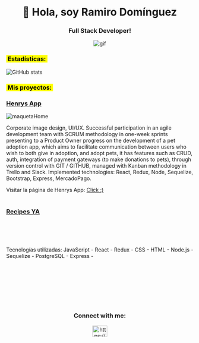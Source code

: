 <!-- principal title -->
<h1 align="center">👋 Hola, soy Ramiro Domínguez</h1>
<!-- principal subtitle -->
<h3 align="center">Full Stack Developer!</h3>
<!-- principal img -->
<p align="center"><img align="center" src="https://res.cloudinary.com/henrysburgers/image/upload/v1660619757/github/5083e0a2a7dcaae07c142e8b87036a27_rno1rv.gif" alt="gif"/><p>
 
 <!-- subtitle -->
 <h3><mark>&nbsp;Estadísticas:&nbsp;</mark></h3>

 <!-- stats de github -->
 ![GitHub stats](https://github-readme-stats.vercel.app/api?username=siprem10&show_icons=true&theme=radical)

 <!-- subtitle -->
 <h3><mark>&nbsp;Mis proyectos:&nbsp;</mark></h3>

 <!-- title project 01 -->
 <h3><a href="https://henrys-app.vercel.app/" target="blank">Henrys App</a></h3>

 <!-- img -->
 ![maquetaHome](https://res.cloudinary.com/henrysburgers/image/upload/v1660619028/github/Captura_de_pantalla_de_2022-08-16_00-03-29_lwhkrg.png)

 <!-- descript -->
 Corporate image design, UI/UX. Successful participation in an agile development team with SCRUM methodology in one-week sprints presenting to a Product Owner progress on the development of a pet adoption app, which aims to facilitate communication between users who wish to both give in adoption, and adopt pets, it has features such as CRUD, auth, integration of payment gateways (to make donations to pets), through version control with GIT / GITHUB, managed with Kanban methodology in Trello and Slack.
 Implemented technologies: React, Redux, Node, Sequelize, Bootstrap, Express, MercadoPago.

 <!-- msg -->
 Visitar la página de Henrys App:
 <a href="https://henrys-app.vercel.app/" target="blank">Click :)</a>
 <br/><br/> <!-- 2 espacios -->

 <h3><a href="https://pi-food-deploy-eight.vercel.app/" target="blank">Recipes YA</a></h3>


 <br/>
 <br/>
 <br/>
 <br/> 
 Tecnologías utilizadas: JavaScript - React - Redux - CSS - HTML - 
 Node.js - Sequelize - PostgreSQL -  Express - <br/><br/>
 <br/>
 <br/>
 <br/>
 <br/>
 <br/>
 <br/>

 <h3 align="center">Connect with me:</h3>
 <p align="center">
 <a href="https://www.linkedin.com/in/rami-dominguez-full-stack/" target="blank"><img align="center" src="https://raw.githubusercontent.com/rahuldkjain/github-profile-readme-generator/master/src/images/icons/Social/linked-in-alt.svg" alt="https://www.linkedin.com/in/rami-dominguez-full-stack/" height="30" width="40" /></a>
 </p>


